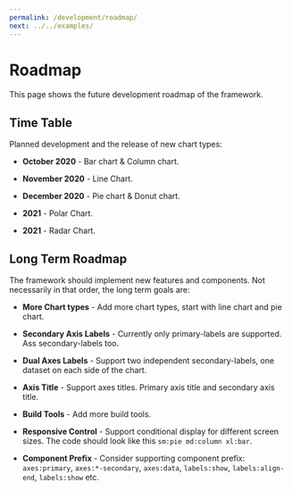 ```yaml
---
permalink: /development/roadmap/
next: ../../examples/
---
```


# Roadmap

This page shows the future development roadmap of the framework.

## Time Table

Planned development and the release of new chart types:

* **October 2020** - Bar chart & Column chart.

* **November 2020** - Line Chart.

* **December 2020** - Pie chart & Donut chart.

* **2021** - Polar Chart.

* **2021** - Radar Chart.

## Long Term Roadmap

The framework should implement new features and components. Not necessarily in that order, the long term goals are:

* **More Chart types** - Add more chart types, start with line chart and pie chart.

* **Secondary Axis Labels** - Currently only primary-labels are supported. Ass secondary-labels too.

* **Dual Axes Labels** - Support two independent secondary-labels, one dataset on each side of the chart.

* **Axis Title** - Support axes titles. Primary axis title and secondary axis title.

* **Build Tools** - Add more build tools.

* **Responsive Control** - Support conditional display for different screen sizes. The code should look like this `sm:pie md:column xl:bar`.

* **Component Prefix** - Consider supporting component prefix: `axes:primary`, `axes:*-secondary`, `axes:data`, `labels:show`, `labels:align-end`, `labels:show` etc.
